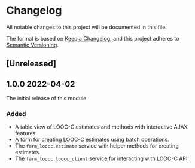 # Changelog

All notable changes to this project will be documented in this file.

The format is based on [Keep a Changelog](https://keepachangelog.com/en/1.0.0/),
and this project adheres to [Semantic Versioning](https://semver.org/spec/v2.0.0.html).

## [Unreleased]

## 1.0.0 2022-04-02

The initial release of this module.

### Added

- A table view of LOOC-C estimates and methods with interactive AJAX features.
- A form for creating LOOC-C estimates using batch operations.
- The `farm_loocc.estimate` service with helper methods for creating estimates.
- The `farm_loocc.loocc_client` service for interacting with LOOC-C API.
